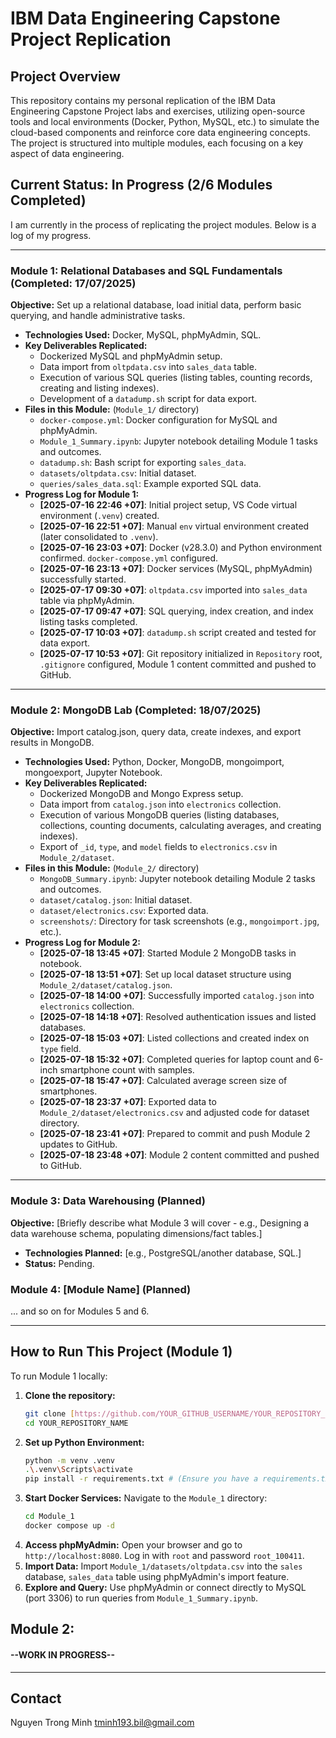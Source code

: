 # IBM Data Engineering Capstone Project Replication

## Project Overview
This repository contains my personal replication of the IBM Data Engineering Capstone Project labs and exercises, utilizing open-source tools and local environments (Docker, Python, MySQL, etc.) to simulate the cloud-based components and reinforce core data engineering concepts. The project is structured into multiple modules, each focusing on a key aspect of data engineering.

## Current Status: In Progress (2/6 Modules Completed)

I am currently in the process of replicating the project modules. Below is a log of my progress.

---

### Module 1: Relational Databases and SQL Fundamentals (Completed: 17/07/2025)
**Objective:** Set up a relational database, load initial data, perform basic querying, and handle administrative tasks.
* **Technologies Used:** Docker, MySQL, phpMyAdmin, SQL.
* **Key Deliverables Replicated:**
    * Dockerized MySQL and phpMyAdmin setup.
    * Data import from `oltpdata.csv` into `sales_data` table.
    * Execution of various SQL queries (listing tables, counting records, creating and listing indexes).
    * Development of a `datadump.sh` script for data export.
* **Files in this Module:** (`Module_1/` directory)
    * `docker-compose.yml`: Docker configuration for MySQL and phpMyAdmin.
    * `Module_1_Summary.ipynb`: Jupyter notebook detailing Module 1 tasks and outcomes.
    * `datadump.sh`: Bash script for exporting `sales_data`.
    * `datasets/oltpdata.csv`: Initial dataset.
    * `queries/sales_data.sql`: Example exported SQL data.
* **Progress Log for Module 1:**
    * **[2025-07-16 22:46 +07]**: Initial project setup, VS Code virtual environment (`.venv`) created.
    * **[2025-07-16 22:51 +07]**: Manual `env` virtual environment created (later consolidated to `.venv`).
    * **[2025-07-16 23:03 +07]**: Docker (v28.3.0) and Python environment confirmed. `docker-compose.yml` configured.
    * **[2025-07-16 23:13 +07]**: Docker services (MySQL, phpMyAdmin) successfully started.
    * **[2025-07-17 09:30 +07]**: `oltpdata.csv` imported into `sales_data` table via phpMyAdmin.
    * **[2025-07-17 09:47 +07]**: SQL querying, index creation, and index listing tasks completed.
    * **[2025-07-17 10:03 +07]**: `datadump.sh` script created and tested for data export.
    * **[2025-07-17 10:53 +07]**: Git repository initialized in `Repository` root, `.gitignore` configured, Module 1 content committed and pushed to GitHub.

---

### Module 2: MongoDB Lab (Completed: 18/07/2025)
**Objective:** Import catalog.json, query data, create indexes, and export results in MongoDB.
* **Technologies Used:** Python, Docker, MongoDB, mongoimport, mongoexport, Jupyter Notebook.
* **Key Deliverables Replicated:**
    * Dockerized MongoDB and Mongo Express setup.
    * Data import from `catalog.json` into `electronics` collection.
    * Execution of various MongoDB queries (listing databases, collections, counting documents, calculating averages, and creating indexes).
    * Export of `_id`, `type`, and `model` fields to `electronics.csv` in `Module_2/dataset`.
* **Files in this Module:** (`Module_2/` directory)
    * `MongoDB_Summary.ipynb`: Jupyter notebook detailing Module 2 tasks and outcomes.
    * `dataset/catalog.json`: Initial dataset.
    * `dataset/electronics.csv`: Exported data.
    * `screenshots/`: Directory for task screenshots (e.g., `mongoimport.jpg`, etc.).
* **Progress Log for Module 2:**
    * **[2025-07-18 13:45 +07]**: Started Module 2 MongoDB tasks in notebook.
    * **[2025-07-18 13:51 +07]**: Set up local dataset structure using `Module_2/dataset/catalog.json`.
    * **[2025-07-18 14:00 +07]**: Successfully imported `catalog.json` into `electronics` collection.
    * **[2025-07-18 14:18 +07]**: Resolved authentication issues and listed databases.
    * **[2025-07-18 15:03 +07]**: Listed collections and created index on `type` field.
    * **[2025-07-18 15:32 +07]**: Completed queries for laptop count and 6-inch smartphone count with samples.
    * **[2025-07-18 15:47 +07]**: Calculated average screen size of smartphones.
    * **[2025-07-18 23:37 +07]**: Exported data to `Module_2/dataset/electronics.csv` and adjusted code for dataset directory.
    * **[2025-07-18 23:41 +07]**: Prepared to commit and push Module 2 updates to GitHub.
    * **[2025-07-18 23:48 +07]**: Module 2 content committed and pushed to GitHub.

---

### Module 3: Data Warehousing (Planned)
**Objective:** [Briefly describe what Module 3 will cover - e.g., Designing a data warehouse schema, populating dimensions/fact tables.]
* **Technologies Planned:** [e.g., PostgreSQL/another database, SQL.]
* **Status:** Pending.

### Module 4: [Module Name] (Planned)
... and so on for Modules 5 and 6.

---

## How to Run This Project (Module 1)
To run Module 1 locally:
1.  **Clone the repository:**
    ```bash
    git clone [https://github.com/YOUR_GITHUB_USERNAME/YOUR_REPOSITORY_NAME.git](https://github.com/EntityEbisu/IBM-Data-Engineering-Capstone-Project.git)
    cd YOUR_REPOSITORY_NAME
    ```
2.  **Set up Python Environment:**
    ```bash
    python -m venv .venv
    .\.venv\Scripts\activate
    pip install -r requirements.txt # (Ensure you have a requirements.txt if needed for future modules)
    ```
3.  **Start Docker Services:**
    Navigate to the `Module_1` directory:
    ```bash
    cd Module_1
    docker compose up -d
    ```
4.  **Access phpMyAdmin:** Open your browser and go to `http://localhost:8080`. Log in with `root` and password `root_100411`.
5.  **Import Data:** Import `Module_1/datasets/oltpdata.csv` into the `sales` database, `sales_data` table using phpMyAdmin's import feature.
6.  **Explore and Query:** Use phpMyAdmin or connect directly to MySQL (port 3306) to run queries from `Module_1_Summary.ipynb`.

## Module 2:
#### --WORK IN PROGRESS--
---

## Contact
Nguyen Trong Minh
tminh193.bil@gmail.com
